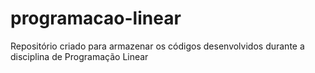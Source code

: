 # programacao-linear
Repositório criado para armazenar os códigos desenvolvidos durante a disciplina de Programação Linear
